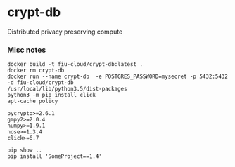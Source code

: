 # crypt-db
Distributed privacy preserving compute





### Misc notes
```
docker build -t fiu-cloud/crypt-db:latest .
docker rm crypt-db
docker run --name crypt-db  -e POSTGRES_PASSWORD=mysecret -p 5432:5432 -d fiu-cloud/crypt-db
/usr/local/lib/python3.5/dist-packages
python3 -m pip install click
apt-cache policy 

pycrypto>=2.6.1
gmpy2>=2.0.4
numpy>=1.9.1
nose>=1.3.4
click>=6.7

pip show ..
pip install 'SomeProject==1.4'

```

